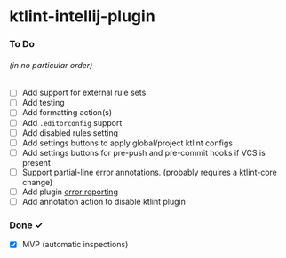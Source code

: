 # ktlint-intellij-plugin

### To Do
###### (in no particular order)
- [ ] Add support for external rule sets
- [ ] Add testing
- [ ] Add formatting action(s)
- [ ] Add `.editorconfig` support
- [ ] Add disabled rules setting
- [ ] Add settings buttons to apply global/project ktlint configs
- [ ] Add settings buttons for pre-push and pre-commit hooks if VCS is present
- [ ] Support partial-line error annotations. (probably requires a ktlint-core change)
- [ ] Add plugin [error reporting](https://www.plugin-dev.com/intellij/general/error-reporting/)
- [ ] Add annotation action to disable ktlint plugin

### Done ✓
- [x] MVP (automatic inspections)
